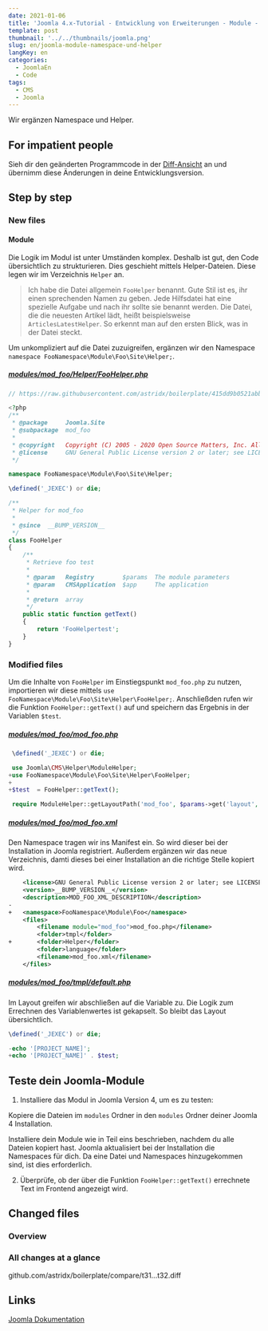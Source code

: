 ```yaml
---
date: 2021-01-06
title: 'Joomla 4.x-Tutorial - Entwicklung von Erweiterungen - Module - Namespace and Helper'
template: post
thumbnail: '../../thumbnails/joomla.png'
slug: en/joomla-module-namespace-und-helper
langKey: en
categories:
  - JoomlaEn
  - Code
tags:
  - CMS
  - Joomla
---
```


Wir ergänzen Namespace und Helper.

## For impatient people

Sieh dir den geänderten Programmcode in der [Diff-Ansicht](https://github.com/astridx/boilerplate/compare/t31...t32) an und übernimm diese Änderungen in deine Entwicklungsversion.

## Step by step

### New files

#### Module

Die Logik im Modul ist unter Umständen komplex. Deshalb ist gut, den Code übersichtlich zu strukturieren. Dies geschieht mittels Helper-Dateien. Diese legen wir im Verzeichnis `Helper` an.

> Ich habe die Datei allgemein `FooHelper` benannt. Gute Stil ist es, ihr einen sprechenden Namen zu geben. Jede Hilfsdatei hat eine spezielle Aufgabe und nach ihr sollte sie benannt werden. Die Datei, die die neuesten Artikel lädt, heißt beispielsweise `ArticlesLatestHelper`. So erkennt man auf den ersten Blick, was in der Datei steckt.

Um unkompliziert auf die Datei zuzuigreifen, ergänzen wir den Namespace `namespace FooNamespace\Module\Foo\Site\Helper;`.

##### [modules/mod_foo/Helper/FooHelper.php](https://github.com/astridx/boilerplate/blob/13117ebddfc12db184cd96f3f4db1c794bfa735b/src/modules/mod_foo/Helper/FooHelper.php)

```php
// https://raw.githubusercontent.com/astridx/boilerplate/415dd9b0521abb3e2626309d595c80d2cafb8f30/src/modules/mod_foo/Helper/FooHelper.php

<?php
/**
 * @package     Joomla.Site
 * @subpackage  mod_foo
 *
 * @copyright   Copyright (C) 2005 - 2020 Open Source Matters, Inc. All rights reserved.
 * @license     GNU General Public License version 2 or later; see LICENSE.txt
 */

namespace FooNamespace\Module\Foo\Site\Helper;

\defined('_JEXEC') or die;

/**
 * Helper for mod_foo
 *
 * @since  __BUMP_VERSION__
 */
class FooHelper
{
	/**
	 * Retrieve foo test
	 *
	 * @param   Registry        $params  The module parameters
	 * @param   CMSApplication  $app     The application
	 *
	 * @return  array
	 */
	public static function getText()
	{
		return 'FooHelpertest';
	}
}

```

### Modified files

Um die Inhalte von `FooHelper` im Einstiegspunkt `mod_foo.php` zu nutzen, importieren wir diese mittels `use FooNamespace\Module\Foo\Site\Helper\FooHelper;`. Anschließden rufen wir die Funktion `FooHelper::getText()` auf und speichern das Ergebnis in der Variablen `$test`.

##### [modules/mod_foo/mod_foo.php](https://github.com/astridx/boilerplate/blob/13117ebddfc12db184cd96f3f4db1c794bfa735b/src/modules/mod_foo/mod_foo.php)

```php {diff}
 \defined('_JEXEC') or die;

 use Joomla\CMS\Helper\ModuleHelper;
+use FooNamespace\Module\Foo\Site\Helper\FooHelper;
+
+$test  = FooHelper::getText();

 require ModuleHelper::getLayoutPath('mod_foo', $params->get('layout', 'default'));
```

##### [modules/mod_foo/mod_foo.xml](https://github.com/astridx/boilerplate/blob/13117ebddfc12db184cd96f3f4db1c794bfa735b/src/modules/mod_foo/mod_foo.xml)

Den Namespace tragen wir ins Manifest ein. So wird dieser bei der Installation in Joomla registriert. Außerdem ergänzen wir das neue Verzeichnis, damti dieses bei einer Installation an die richtige Stelle kopiert wird.

```xml {diff}
 	<license>GNU General Public License version 2 or later; see LICENSE.txt</license>
 	<version>__BUMP_VERSION__</version>
 	<description>MOD_FOO_XML_DESCRIPTION</description>
-
+	<namespace>FooNamespace\Module\Foo</namespace>
 	<files>
 		<filename module="mod_foo">mod_foo.php</filename>
 		<folder>tmpl</folder>
+		<folder>Helper</folder>
 		<folder>language</folder>
 		<filename>mod_foo.xml</filename>
 	</files>

```

##### [modules/mod_foo/tmpl/default.php](https://github.com/astridx/boilerplate/blob/13117ebddfc12db184cd96f3f4db1c794bfa735b/src/modules/mod_foo/tmpl/default.php)

Im Layout greifen wir abschließen auf die Variable zu. Die Logik zum Errechnen des Variablenwertes ist gekapselt. So bleibt das Layout übersichtlich.

```php {diff}
\defined('_JEXEC') or die;

-echo '[PROJECT_NAME]';
+echo '[PROJECT_NAME]' . $test;
```

## Teste dein Joomla-Module

1. Installiere das Modul in Joomla Version 4, um es zu testen:

Kopiere die Dateien im `modules` Ordner in den `modules` Ordner deiner Joomla 4 Installation.

Installiere dein Module wie in Teil eins beschrieben, nachdem du alle Dateien kopiert hast. Joomla aktualisiert bei der Installation die Namespaces für dich. Da eine Datei und Namespaces hinzugekommen sind, ist dies erforderlich.

2. Überprüfe, ob der über die Funktion `FooHelper::getText()` errechnete Text im Frontend angezeigt wird.

## Changed files

### Overview

### All changes at a glance

github.com/astridx/boilerplate/compare/t31...t32.diff

## Links

[Joomla Dokumentation](https://docs.joomla.org/J4.x:Creating_a_Simple_Module/de)
